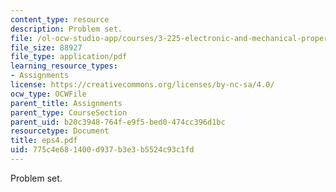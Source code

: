 ```yaml
---
content_type: resource
description: Problem set.
file: /ol-ocw-studio-app/courses/3-225-electronic-and-mechanical-properties-of-materials-fall-2007/775c4e681400d937b3e3b5524c93c1fd_eps4.pdf
file_size: 88927
file_type: application/pdf
learning_resource_types:
- Assignments
license: https://creativecommons.org/licenses/by-nc-sa/4.0/
ocw_type: OCWFile
parent_title: Assignments
parent_type: CourseSection
parent_uid: b20c3948-764f-e9f5-bed0-474cc396d1bc
resourcetype: Document
title: eps4.pdf
uid: 775c4e68-1400-d937-b3e3-b5524c93c1fd
---
```

Problem set.